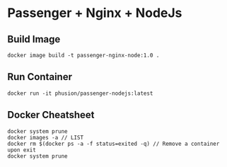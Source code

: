 # Passenger + Nginx + NodeJs

## Build Image

```
docker image build -t passenger-nginx-node:1.0 .
```

## Run Container

```
docker run -it phusion/passenger-nodejs:latest
```

## Docker Cheatsheet

```
docker system prune
docker images -a // LIST
docker rm $(docker ps -a -f status=exited -q) // Remove a container upon exit
docker system prune
```